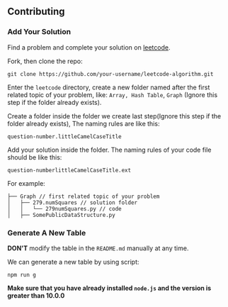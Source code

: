## Contributing

### Add Your Solution

Find a problem and complete your solution on [leetcode](https://leetcode.com).

Fork, then clone the repo:

```
git clone https://github.com/your-username/leetcode-algorithm.git
```

Enter the `leetcode` directory, create a new folder named after the first related topic of your problem, like: `Array, Hash Table`, `Graph` (Ignore this step if the folder already exists).

Create a folder inside the folder we create last step(Ignore this step if the folder already exists), The naming rules are like this:

    question-number.littleCamelCaseTitle

Add your solution inside the folder. The naming rules of your code file should be like this:

    question-numberlittleCamelCaseTitle.ext

For example:

```
├── Graph // first related topic of your problem
│   ├── 279.numSquares // solution folder
│   │   └── 279numSquares.py // code
│   ├── SomePublicDataStructure.py
```

### Generate A New Table

**DON'T** modify the table in the `README.md` manually at any time.

We can generate a new table by using script:

    npm run g

**Make sure that you have already installed `node.js` and the version is greater than 10.0.0**
